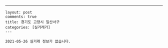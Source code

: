 ---
    layout: post
    comments: true
    title: 경기도 고양시 일산서구
    categories: [실거래가]
    ---

    2021-05-26 실거래 정보가 없습니다.

    